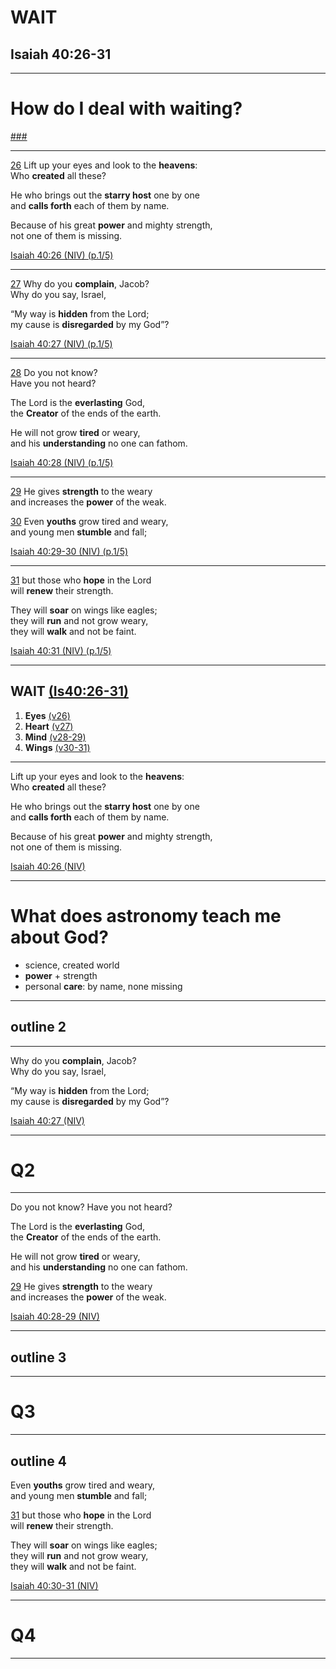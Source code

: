 <!-- .slide: <%= bg("unsplash-Jztmx9yqjBw-stars.jpg") %> -->
# WAIT
## Isaiah 40:26-31

---
<!-- .slide: data-background="white" -->
# How do I deal with **waiting**? 

[###](#/outline "secret")

---
[26](# "ref")
Lift up your eyes and look to the **heavens**: <br/>
Who **created** all these?

He who brings out the **starry host** one by one <br/>
and **calls forth** each of them by name.

Because of his great **power** and mighty strength,  <br/>
not one of them is missing.

[Isaiah 40:26 (NIV) (p.1/5)](# "ref")

---
[27](# "ref")
Why do you **complain**, Jacob? <br/>
Why do you say, Israel,

“My way is **hidden** from the Lord; <br/>
my cause is **disregarded** by my God”?

[Isaiah 40:27 (NIV) (p.1/5)](# "ref")

---
[28](# "ref")
Do you not know? <br/>
Have you not heard?

The Lord is the **everlasting** God, <br/>
the **Creator** of the ends of the earth.

He will not grow **tired** or weary,  <br/>
and his **understanding** no one can fathom.

[Isaiah 40:28 (NIV) (p.1/5)](# "ref")

---
[29](# "ref")
He gives **strength** to the weary  <br/>
and increases the **power** of the weak.

[30](# "ref")
Even **youths** grow tired and weary, <br/>
and young men **stumble** and fall;

[Isaiah 40:29-30 (NIV) (p.1/5)](# "ref")

---
[31](# "ref")
but those who **hope** in the Lord <br/>
will **renew** their strength.

They will **soar** on wings like eagles;  <br/>
they will **run** and not grow weary, <br/>
they will **walk** and not be faint.

[Isaiah 40:31 (NIV) (p.1/5)](# "ref")

---
<!-- .slide: <%= bg("unsplash-Jztmx9yqjBw-stars.jpg") %> id="outline" -->
## WAIT [(Is40:26-31)](# "ref")
1. **Eyes** [(v26)](# "ref")
1. **Heart**  [(v27)](# "ref")
1. **Mind** [(v28-29)](# "ref")
1. **Wings**  [(v30-31)](# "ref")

---
Lift up your eyes and look to the **heavens**: <br/>
Who **created** all these?

He who brings out the **starry host** one by one <br/>
and **calls forth** each of them by name.

Because of his great **power** and mighty strength,  <br/>
not one of them is missing.

[Isaiah 40:26 (NIV)](# "ref")

---
<!-- .slide: data-background="white" -->
# What does **astronomy** teach me about God? 

>>>
+ science, created world
+ **power** + strength
+ personal **care**: by name, none missing

---
## outline 2

---
Why do you **complain**, Jacob? <br/>
Why do you say, Israel,

“My way is **hidden** from the Lord; <br/>
my cause is **disregarded** by my God”?

[Isaiah 40:27 (NIV)](# "ref")

---
<!-- .slide: data-background="white" -->
# Q2

---
Do you not know?  Have you not heard?

The Lord is the **everlasting** God, <br/>
the **Creator** of the ends of the earth.

He will not grow **tired** or weary,  <br/>
and his **understanding** no one can fathom.

[29](# "ref")
He gives **strength** to the weary  <br/>
and increases the **power** of the weak.

[Isaiah 40:28-29 (NIV)](# "ref")

---
## outline 3

---
<!-- .slide: data-background="white" -->
# Q3

---
## outline 4

Even **youths** grow tired and weary, <br/>
and young men **stumble** and fall;

[31](# "ref")
but those who **hope** in the Lord <br/>
will **renew** their strength.

They will **soar** on wings like eagles;  <br/>
they will **run** and not grow weary, <br/>
they will **walk** and not be faint.

[Isaiah 40:30-31 (NIV)](# "ref")

---
<!-- .slide: data-background="white" -->
# Q4

---
<!-- .slide: <%= bg("unsplash-Jztmx9yqjBw-stars.jpg") %> -->
